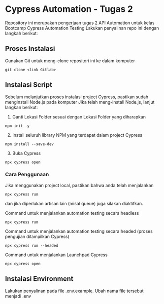 # Cypress Automation - Tugas 2

Repository ini merupakan pengerjaan tugas 2 API Automation untuk kelas Bootcamp Cypress Automation Testing
Lakukan penyalinan repo ini dengan langkah berikut:

## Proses Instalasi

Gunakan Git untuk meng-clone repositori ini ke dalam komputer

```
git clone <link Gitlab>
```

## Instalasi Script

Sebelum melanjutkan proses instalasi project Cypress, pastikan sudah menginstall Node.js pada komputer
Jika telah meng-install Node.js, lanjut langkan berikut:

1. Ganti Lokasi Folder sesuai dengan Lokasi Folder yang diharapkan
```
npm init -y
```

2. Install seluruh library NPM yang terdapat dalam project Cypress
```
npm install --save-dev
```

3. Buka Cypress
```
npx cypress open
```

### Cara Penggunaan

Jika menggunakan project local, pastikan bahwa anda telah menjalankan
```
npx cypress run
```
dan jika diperlukan artisan lain (misal queue) juga silakan diaktifkan.

Command untuk menjalankan automation testing secara headless
```
npx cypress run
```

Command untuk menjalankan automation testing secara headed (proses pengujian ditampilkan Cypress)
```
npx cypress run --headed
```

Command untuk menjalankan Launchpad Cypress
```
npx cypress open
```

## Instalasi Environment
Lakukan penyalinan pada file .env.example.
Ubah nama file tersebut menjadi .env

